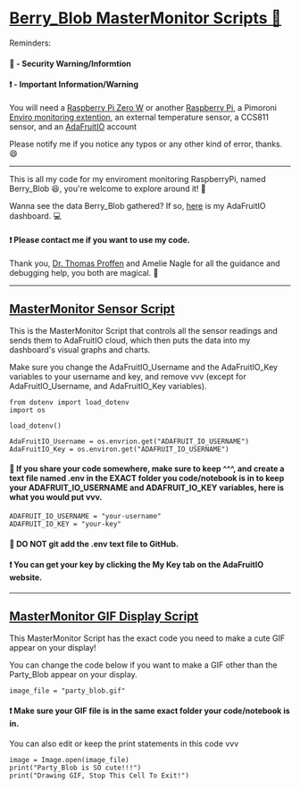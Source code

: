 <h1><a href= "https://github.com/ThuviksaM/Berry_Blob">Berry_Blob MasterMonitor Scripts &#128013;</a></h1>

<p>Reminders:</p>

<h4>&#128272; - Security Warning/Informtion</h4>
<h4>&#10071; - Important Information/Warning</h4>

<p>You will need a <a href= "https://www.raspberrypi.org/products/raspberry-pi-zero-w/">Raspberry Pi Zero W</a> or another <a href= "https://www.adafruit.com/?q=Raspberry+Pi&sort=BestMatch">Raspberry Pi</a>, a Pimoroni <a href= "https://shop.pimoroni.com/products/enviro?variant=31155658489939">Enviro monitoring extention</a>, an external temperature sensor, a CCS811 sensor, and an <a href= "https://io.adafruit.com/">AdaFruitIO</a> account</p>

<p>Please notify me if you notice any typos or any other kind of error, thanks. &#128516;</p>

<hr>

<p>This is all my code for my enviroment monitoring RaspberryPi, named Berry_Blob &#128518;, you're welcome to explore around it! &#128270;</p>

<p>Wanna see the data Berry_Blob gathered? If so, <a href="https://io.adafruit.com/Thuviksa/dashboards/weather-monitor">here</a> is my AdaFruitIO dashboard. &#128187;</p>

<h4>&#10071; Please contact me if you want to use my code.</h4>

<p>Thank you, <a href="https://github.com/tproffen">Dr. Thomas Proffen</a> and Amelie Nagle for all the guidance and debugging help, you both are magical. &#129412;</p>

<hr>

<h2><a href= "https://github.com/ThuviksaM/Berry_Blob/blob/main/MasterMonitorSensorScript.ipynb">MasterMonitor Sensor Script</a></h2>

<p>This is the MasterMonitor Script that controls all the sensor readings and sends them to AdaFruitIO cloud, which then puts the data into my dashboard's visual graphs and charts.</p>

<p>Make sure you change the AdaFruitIO_Username and the AdaFruitIO_Key variables to your username and key, and remove vvv (except for AdaFruitIO_Username, and AdaFruitIO_Key variables).</p>

    from dotenv import load_dotenv
    import os
    
    load_dotenv()
    
    AdaFruitIO_Username = os.envrion.get("ADAFRUIT_IO_USERNAME")
    AdaFruitIO_Key = os.environ.get("ADAFRUIT_IO_USERNAME")

<h4>&#128272; If you share your code somewhere, make sure to keep ^^^, and create a text file named .env in the EXACT folder you code/notebook is in to keep your ADAFRUIT_IO_USERNAME and ADAFRUIT_IO_KEY variables, here is what you would put vvv.</h4>

    ADAFRUIT_IO_USERNAME = "your-username"
    ADAFRUIT_IO_KEY = "your-key"

<h4>&#128272; DO NOT git add the .env text file to GitHub.</h4>

<h4>&#10071; You can get your key by clicking the My Key tab on the AdaFruitIO website.</h4>

<hr>



<h2><a href= "https://github.com/ThuviksaM/Berry_Blob/blob/main/MasterMonitorGIFDisplayScript.ipynb">MasterMonitor GIF Display Script</a></h2>

<p>This MasterMonitor Script has the exact code you need to make a cute GIF appear on your display!</p>

<p>You can change the code below if you want to make a GIF other than the Party_Blob appear on your display.</p>

    image_file = "party_blob.gif"

<h4>&#10071; Make sure your GIF file is in the same exact folder your code/notebook is in.</h4>

<p>You can also edit or keep the print statements in this code vvv</p>

    image = Image.open(image_file)
    print("Party_Blob is SO cute!!!")
    print("Drawing GIF, Stop This Cell To Exit!")

